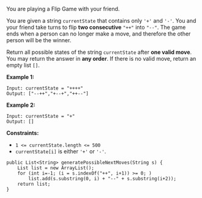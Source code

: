 

You are playing a Flip Game with your friend.

You are given a string `currentState` that contains only `'+'` and `'-'`. You and your friend take turns to flip **two consecutive** `"++"` into `"--"`. The game ends when a person can no longer make a move, and therefore the other person will be the winner.

Return all possible states of the string `currentState` after **one valid move**. You may return the answer in **any order**. If there is no valid move, return an empty list `[]`.

 

**Example 1:**

```
Input: currentState = "++++"
Output: ["--++","+--+","++--"]
```

**Example 2:**

```
Input: currentState = "+"
Output: []
```

 

**Constraints:**

- `1 <= currentState.length <= 500`
- `currentState[i]` is either `'+'` or `'-'`.

```
public List<String> generatePossibleNextMoves(String s) {
    List list = new ArrayList();
    for (int i=-1; (i = s.indexOf("++", i+1)) >= 0; )
        list.add(s.substring(0, i) + "--" + s.substring(i+2));
    return list;
}
```

